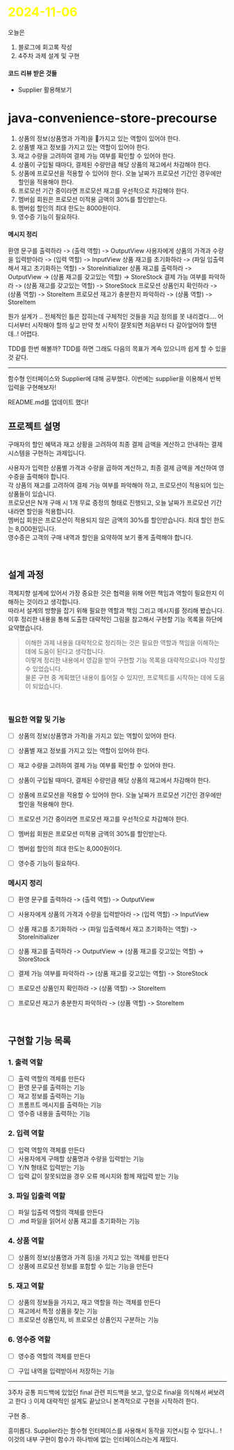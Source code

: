 # <span style="color:yellow">2024-11-06</span>

오늘은
1. 블로그에 회고록 작성
2. 4주차 과제 설계 및 구현


#### 코드 리뷰 받은 것들
- Supplier 활용해보기

# java-convenience-store-precourse  

1. 상품의 정보(상품명과 가격)을 가지고 있는 역할이 있어야 한다.
2. 상품별 재고 정보를 가지고 있는 역할이 있어야 한다.
3. 재고 수량을 고려하여 결제 가능 여부를 확인할 수 있어야 한다.
4. 상품이 구입될 때마다, 결제된 수량만큼 해당 상품의 재고에서 차감해야 한다.
5. 상품에 프로모션을 적용할 수 있어야 한다. 오늘 날짜가 프로모션 기간인 경우에만 할인을 적용해야 한다.
6. 프로모션 기간 중이라면 프로모션 재고를 우선적으로 차감해야 한다.
7. 멤버쉽 회원은 프로모션 미적용 금액의 30%를 할인받는다.
8. 멤버쉽 할인의 최대 한도는 8000원이다.
9. 영수증 기능이 필요하다.

#### 메시지 정리
환영 문구를 출력하라 -> (출력 역할) -> OutputView
사용자에게 상품의 가격과 수량을 입력받아라 -> (입력 역할) -> InputView
상품 재고를 초기화하라 -> (파일 입출력해서 재고 초기화하는 역할) -> StoreInitializer
상품 재고를 출력하라 -> OutputView -> (상품 재고를 갖고있는 역할) -> StoreStock
결제 가능 여부를 파악하라 -> (상품 재고를 갖고있는 역할) -> StoreStock
프로모션 상품인지 확인하라 -> (상품 역할) -> StoreItem
프로모션 재고가 충분한지 파악하라 -> (상품 역할) -> StoreItem



뭔가 설계가 .. 전체적인 틀은 잡히는데 구체적인 것들을 지금 정의를 못 내리겠다.... 어디서부터 시작해야 할까 싶고 만약 첫 시작이 잘못되면 처음부터 다 갈아엎어야 할텐데..! 어렵다.

TDD를 한번 해볼까? TDD를 하면 그래도 다음의 목표가 계속 있으니까 쉽게 할 수 있을 것 같다.







- - -

함수형 인터페이스와 Supplier에 대해 공부했다.
이번에는 supplier을 이용해서 반복 입력을 구현해보자!


README.md를 업데이트 했다!

## 프로젝트 설명  
구매자의 할인 혜택과 재고 상황을 고려하여 최종 결제 금액을 계산하고 안내하는 결제 시스템을 구현하는 과제입니다.  
  
사용자가 입력한 상품별 가격과 수량을 곱하여 계산하고, 최종 결제 금액을 계산하여 영수증을 출력해야 합니다.    
각 상품의 재고를 고려하여 결제 가능 여부를 파악해야 하고, 프로모션이 적용되어 있는 상품들이 있습니다.    
프로모션은 N개 구매 시 1개 무료 증정의 형태로 진행되고, 오늘 날짜가 프로모션 기간 내라면 할인을 적용합니다.    
멤버십 회원은 프로모션이 적용되지 않은 금액의 30%를 할인받습니다. 최대 할인 한도는 8,000원입니다.    
영수증은 고객의 구매 내역과 할인을 요약하여 보기 좋게 출력해야 합니다.  
  
<br>  
  
## 설계 과정  
객체지향 설계에 있어서 가장 중요한 것은 협력을 위해 어떤 책임과 역할이 필요한지 이해하는 것이라고 생각합니다.    
따라서 설계의 방향을 잡기 위해 필요한 역할과 책임 그리고 메시지를 정리해 봤습니다.    
이후 정리한 내용을 통해 도출한 대략적인 그림을 참고해서 구현할 기능 목록을 하단에 요약했습니다.  
  
  
> 이해한 과제 내용을 대략적으로 정리하는 것은 필요한 역할과 책임을 이해하는 데에 도움이 된다고 생각합니다.    
> 이렇게 정리한 내용에서 영감을 받아 구현할 기능 목록을 대략적으로나마 작성할 수 있었습니다.    
> 물론 구현 중 계획했던 내용이 틀어질 수 있지만, 프로젝트를 시작하는 데에 도움이 되었습니다.  
  
<br>  
  
### 필요한 역할 및 기능  
- [ ] 상품의 정보(상품명과 가격)을 가지고 있는 역할이 있어야 한다.  
- [ ] 상품별 재고 정보를 가지고 있는 역할이 있어야 한다.  
- [ ] 재고 수량을 고려하여 결제 가능 여부를 확인할 수 있어야 한다.  
- [ ] 상품이 구입될 때마다, 결제된 수량만큼 해당 상품의 재고에서 차감해야 한다.  
- [ ] 상품에 프로모션을 적용할 수 있어야 한다. 오늘 날짜가 프로모션 기간인 경우에만 할인을 적용해야 한다.  
- [ ] 프로모션 기간 중이라면 프로모션 재고를 우선적으로 차감해야 한다.  
- [ ] 멤버쉽 회원은 프로모션 미적용 금액의 30%를 할인받는다.  
- [ ] 멤버쉽 할인의 최대 한도는 8,000원이다.  
- [ ] 영수증 기능이 필요하다.  
  
  
### 메시지 정리  
- [ ] 환영 문구를 출력하라 -> (출력 역할) -> OutputView    
- [ ] 사용자에게 상품의 가격과 수량을 입력받아라 -> (입력 역할) -> InputView    
- [ ] 상품 재고를 초기화하라 -> (파일 입출력해서 재고 초기화하는 역할) -> StoreInitializer    
- [ ] 상품 재고를 출력하라 -> OutputView -> (상품 재고를 갖고있는 역할) -> StoreStock    
- [ ] 결제 가능 여부를 파악하라 -> (상품 재고를 갖고있는 역할) -> StoreStock    
- [ ] 프로모션 상품인지 확인하라 -> (상품 역할) -> StoreItem    
- [ ] 프로모션 재고가 충분한지 파악하라 -> (상품 역할) -> StoreItem  
  
  
<br>  
  
  
## 구현할 기능 목록  
### 1. 출력 역할  
- [ ] 출력 역할의 객체를 만든다  
- [ ] 환영 문구를 출력하는 기능  
- [ ] 재고 정보를 출력하는 기능  
- [ ] 프롬프트 메시지를 출력하는 기능  
- [ ] 영수증 내용을 출력하는 기능  
  
### 2. 입력 역할  
- [ ] 입력 역할의 객체를 만든다  
- [ ] 사용자에게 구매할 상품명과 수량을 입력받는 기능  
- [ ] Y/N 형태로 입력받는 기능  
- [ ] 입력 값이 잘못되었을 경우 오류 메시지와 함께 재입력 받는 기능  
  
### 3. 파일 입출력 역할  
- [ ] 파일 입출력 역할의 객체를 만든다  
- [ ] .md 파일을 읽어서 상품 재고를 초기화하는 기능  
  
### 4. 상품 역할  
- [ ] 상품의 정보(상품명과 가격 등)을 가지고 있는 객체를 만든다  
- [ ] 상품에 프로모션 정보를 포함할 수 있는 기능을 만든다  
  
### 5. 재고 역할  
- [ ] 상품의 정보들을 가지고, 재고 역할을 하는 객체를 만든다  
- [ ] 재고에서 특정 상품을 찾는 기능  
- [ ] 프로모션 상품인지, 비 프로모션 상품인지 구분하는 기능  
  
### 6. 영수증 역할  
- [ ] 영수증 역할의 객체를 만든다  
- [ ] 구입 내역을 입력받아서 저장하는 기능







- - -

3주차 공통 피드백에 있었던 final 관련 피드백을 보고, 앞으로 final을 의식해서 써보려고 한다 :)
이제 대략적인 설계도 끝났으니 본격적으로 구현을 시작하려 한다.


구현 중..


흥미롭다. Supplier라는 함수형 인터페이스를 사용해서 동작을 지연시킬 수 있다니.. !
이것의 내부 구현이 함수가 하나밖에 없는 인터페이스라는게 재밌다.
